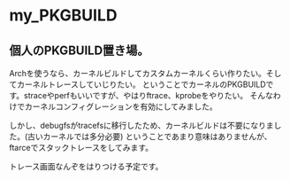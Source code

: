 # my_PKGBUILD

## 個人のPKGBUILD置き場。

Archを使うなら、カーネルビルドしてカスタムカーネルくらい作りたい。そしてカーネルトレースしていじりたい。
ということでカーネルのPKGBUILDです。straceやperfもいいですが、やはりftrace、kprobeをやりたい。
そんなわけでカーネルコンフィグレーションを有効にしてみました。

しかし、debugfsがtracefsに移行したため、カーネルビルドは不要になりました。(古いカーネルでは多分必要)
ということであまり意味はありませんが、ftarceでスタックトレースをしてみます。

トレース画面なんぞをはりつける予定です。


